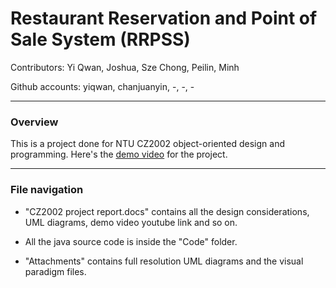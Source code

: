 # Restaurant Reservation and Point of Sale System (RRPSS)

Contributors: Yi Qwan, Joshua, Sze Chong, Peilin, Minh

Github accounts: yiqwan, chanjuanyin, -, -, -

---

### **Overview**

This is a project done for NTU CZ2002 object-oriented design and programming. 
Here's the [demo video](https://youtu.be/Srp23VuX6iU) for the project.

---

### **File navigation**

- "CZ2002 project report.docs" contains all the design considerations, UML diagrams, demo video youtube link and so on.

- All the java source code is inside the "Code" folder.

- "Attachments" contains full resolution UML diagrams and the visual paradigm files.